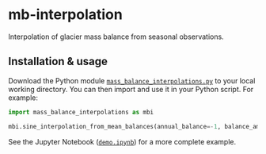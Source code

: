 # mb-interpolation

Interpolation of glacier mass balance from seasonal observations.

## Installation & usage

Download the Python module [`mass_balance_interpolations.py`](/mass_balance_interpolations.py) to your local working directory. You can then import and use it in your Python script. For example:

```py
import mass_balance_interpolations as mbi

mbi.sine_interpolation_from_mean_balances(annual_balance=-1, balance_amplitude=3)
```

See the Jupyter Notebook ([`demo.ipynb`](/demo.ipynb)) for a more complete example.
